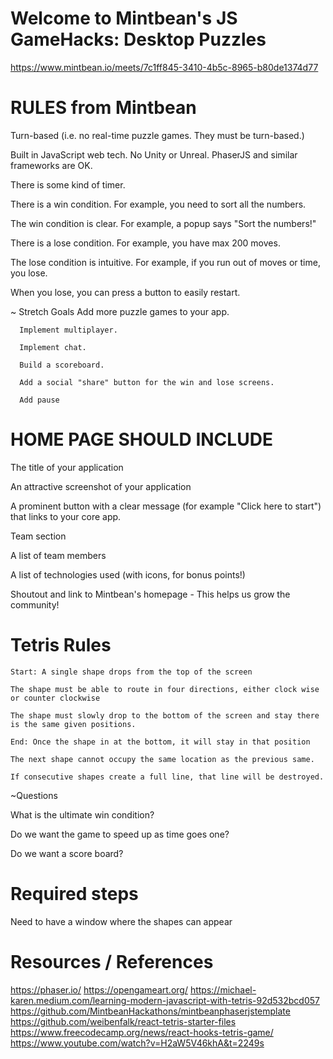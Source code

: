 # Welcome to Mintbean's JS GameHacks: Desktop Puzzles 
https://www.mintbean.io/meets/7c1ff845-3410-4b5c-8965-b80de1374d77 

# RULES from Mintbean
Turn-based (i.e. no real-time puzzle games. They must be turn-based.)

Built in JavaScript web tech. No Unity or Unreal. PhaserJS and similar frameworks are OK.

There is some kind of timer.

There is a win condition. For example, you need to sort all the numbers.

The win condition is clear. For example, a popup says "Sort the numbers!"

There is a lose condition. For example, you have max 200 moves.

The lose condition is intuitive. For example, if you run out of moves or time, you lose.

When you lose, you can press a button to easily restart.

  ~ Stretch Goals 
      Add more puzzle games to your app.

      Implement multiplayer.

      Implement chat.

      Build a scoreboard.

      Add a social "share" button for the win and lose screens.

      Add pause

# HOME PAGE SHOULD INCLUDE 
The title of your application

An attractive screenshot of your application

A prominent button with a clear message (for example "Click here to start") that links to your core app.

Team section

  A list of team members

  A list of technologies used (with icons, for bonus points!)

  Shoutout and link to Mintbean's homepage - This helps us grow the community!


# Tetris Rules 
    Start: A single shape drops from the top of the screen
    
    The shape must be able to route in four directions, either clock wise or counter clockwise 
    
    The shape must slowly drop to the bottom of the screen and stay there is the same given positions. 
    
    End: Once the shape in at the bottom, it will stay in that position
    
    The next shape cannot occupy the same location as the previous same. 
    
    If consecutive shapes create a full line, that line will be destroyed. 

 ~Questions

  What is the ultimate win condition?

  Do we want the game to speed up as time goes one?

  Do we want a score board?  

# Required steps 
Need to have a window where the shapes can appear 

# Resources / References 
https://phaser.io/ 
https://opengameart.org/
https://michael-karen.medium.com/learning-modern-javascript-with-tetris-92d532bcd057
https://github.com/MintbeanHackathons/mintbeanphaserjstemplate
https://github.com/weibenfalk/react-tetris-starter-files 
https://www.freecodecamp.org/news/react-hooks-tetris-game/
https://www.youtube.com/watch?v=H2aW5V46khA&t=2249s